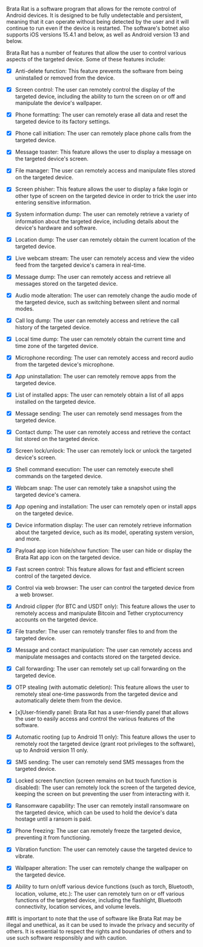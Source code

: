 Brata Rat is a software program that allows for the remote control of Android devices. It is designed to be fully undetectable and persistent, meaning that it can operate without being detected by the user and it will continue to run even if the device is restarted. The software's botnet also supports iOS versions 15.4.1 and below, as well as Android version 13 and below.



Brata Rat has a number of features that allow the user to control various aspects of the targeted device. Some of these features include:



- [x] Anti-delete function: This feature prevents the software from being uninstalled or removed from the device.



- [x] Screen control: The user can remotely control the display of the targeted device, including the ability to turn the screen on or off and manipulate the device's wallpaper.



- [x] Phone formatting: The user can remotely erase all data and reset the targeted device to its factory settings.



- [x] Phone call initiation: The user can remotely place phone calls from the targeted device.



- [x] Message toaster: This feature allows the user to display a message on the targeted device's screen.



- [x] File manager: The user can remotely access and manipulate files stored on the targeted device.



- [x] Screen phisher: This feature allows the user to display a fake login or other type of screen on the targeted device in order to trick the user into entering sensitive information.



- [x] System information dump: The user can remotely retrieve a variety of information about the targeted device, including details about the device's hardware and software.



- [x] Location dump: The user can remotely obtain the current location of the targeted device.



- [x] Live webcam stream: The user can remotely access and view the video feed from the targeted device's camera in real-time.



- [x] Message dump: The user can remotely access and retrieve all messages stored on the targeted device.



- [x] Audio mode alteration: The user can remotely change the audio mode of the targeted device, such as switching between silent and normal modes.



- [x] Call log dump: The user can remotely access and retrieve the call history of the targeted device.



- [x] Local time dump: The user can remotely obtain the current time and time zone of the targeted device.



- [x] Microphone recording: The user can remotely access and record audio from the targeted device's microphone.



- [x] App uninstallation: The user can remotely remove apps from the targeted device.



- [x] List of installed apps: The user can remotely obtain a list of all apps installed on the targeted device.



- [x] Message sending: The user can remotely send messages from the targeted device.



- [x] Contact dump: The user can remotely access and retrieve the contact list stored on the targeted device.



- [x] Screen lock/unlock: The user can remotely lock or unlock the targeted device's screen.



- [x] Shell command execution: The user can remotely execute shell commands on the targeted device.



- [x] Webcam snap: The user can remotely take a snapshot using the targeted device's camera.



- [x] App opening and installation: The user can remotely open or install apps on the targeted device.



- [x] Device information display: The user can remotely retrieve information about the targeted device, such as its model, operating system version, and more.



- [x] Payload app icon hide/show function: The user can hide or display the Brata Rat app icon on the targeted device.



- [x] Fast screen control: This feature allows for fast and efficient screen control of the targeted device.



- [x] Control via web browser: The user can control the targeted device from a web browser.



- [x] Android clipper (for BTC and USDT only): This feature allows the user to remotely access and manipulate Bitcoin and Tether cryptocurrency accounts on the targeted device.



- [x] File transfer: The user can remotely transfer files to and from the targeted device.



- [x] Message and contact manipulation: The user can remotely access and manipulate messages and contacts stored on the targeted device.



- [x] Call forwarding: The user can remotely set up call forwarding on the targeted device.



- [x] OTP stealing (with automatic deletion): This feature allows the user to remotely steal one-time passwords from the targeted device and automatically delete them from the device.



- [x]User-friendly panel: Brata Rat has a user-friendly panel that allows the user to easily access and control the various features of the software.



- [x] Automatic rooting (up to Android 11 only): This feature allows the user to remotely root the targeted device (grant root privileges to the software), up to Android version 11 only.



- [x] SMS sending: The user can remotely send SMS messages from the targeted device.



- [x] Locked screen function (screen remains on but touch function is disabled): The user can remotely lock the screen of the targeted device, keeping the screen on but preventing the user from interacting with it.



- [x] Ransomware capability: The user can remotely install ransomware on the targeted device, which can be used to hold the device's data hostage until a ransom is paid.



- [x] Phone freezing: The user can remotely freeze the targeted device, preventing it from functioning.



- [x] Vibration function: The user can remotely cause the targeted device to vibrate.



- [x] Wallpaper alteration: The user can remotely change the wallpaper on the targeted device.



- [x] Ability to turn on/off various device functions (such as torch, Bluetooth, location, volume, etc.): The user can remotely turn on or off various functions of the targeted device, including the flashlight, Bluetooth connectivity, location services, and volume levels.





##It is important to note that the use of software like Brata Rat may be illegal and unethical, as it can be used to invade the privacy and security of others. It is essential to respect the rights and boundaries of others and to use such software responsibly and with caution.
